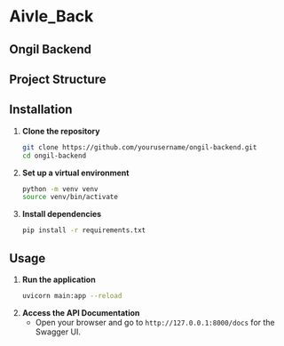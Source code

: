 # Aivle_Back

## Ongil Backend

## Project Structure


## Installation
1. **Clone the repository**
    ```bash
    git clone https://github.com/yourusername/ongil-backend.git
    cd ongil-backend
    ```
2. **Set up a virtual environment**
    ```bash
    python -m venv venv
    source venv/bin/activate  
    ```
3. **Install dependencies**
    ```bash
    pip install -r requirements.txt
    ```

## Usage
1. **Run the application**
    ```bash
    uvicorn main:app --reload
    ```
2. **Access the API Documentation**
   - Open your browser and go to `http://127.0.0.1:8000/docs` for the Swagger UI.

